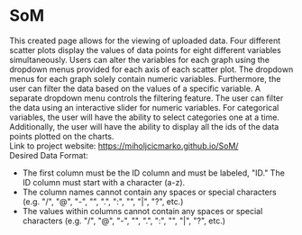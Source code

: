 # SoM
This created page allows for the viewing of uploaded data. Four different scatter plots display the values of data points for eight different variables simultaneously. Users can alter the variables for each graph using the dropdown menus provided for each axis of each scatter plot. The dropdown menus for each graph solely contain numeric variables. Furthermore, the user can filter the data based on the values of a specific variable. A separate dropdown menu controls the filtering feature. The user can filter the data using an interactive slider for numeric variables. For categorical variables, the user will have the ability to select categories one at a time. Additionally, the user will have the ability to display all the ids of the data points plotted on the charts. <br/>
Link to project website: https://miholjcicmarko.github.io/SoM/ <br/>
Desired Data Format: <br/>
- The first column must be the ID column and must be labeled, "ID." The ID column must start with a character (a-z). <br/>
- The column names cannot contain any spaces or special characters (e.g. "/", "@", "-", "", ".", ":", "", "|", "?", etc.) <br/>
 - The values within columns cannot contain any spaces or special characters (e.g. "/", "@", "-", "", ".", ":", "", "|", "?", etc.) <br/>

